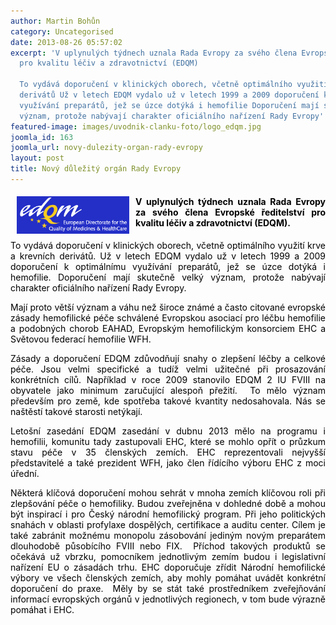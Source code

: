 ```yaml
---
author: Martin Bohůn
category: Uncategorised
date: 2013-08-26 05:57:02
excerpt: 'V uplynulých týdnech uznala Rada Evropy za svého člena Evropské ředitelství
  pro kvalitu léčiv a zdravotnictví (EDQM) 

  To vydává doporučení v klinických oborech, včetně optimálního využití krve a krevních
  derivátů Už v letech EDQM vydalo už v letech 1999 a 2009 doporučení k optimálnímu
  využívání preparátů, jež se úzce dotýká i hemofilie Doporučení mají skutečně velký
  význam, protože nabývají charakter oficiálního nařízení Rady Evropy'
featured-image: images/uvodnik-clanku-foto/logo_edqm.jpg
joomla_id: 163
joomla_url: novy-dulezity-organ-rady-evropy
layout: post
title: Nový důležitý orgán Rady Evropy
---
```


<h4 style="text-align: justify;"><img src="images/uvodnik-clanku-foto/logo_edqm.jpg" border="0" width="180" height="60" style="float: left; margin-left: 10px; margin-right: 10px;" /><span style="color: #000000;">V uplynulých týdnech uznala Rada Evropy za svého člena Evropské ředitelství pro kvalitu léčiv a zdravotnictví (EDQM). </span></h4>
<p style="text-align: justify;"><span style="color: #000000;">To vydává doporučení v klinických oborech, včetně optimálního využití krve a krevních derivátů. Už v letech EDQM vydalo už v letech 1999 a 2009 doporučení k optimálnímu využívání preparátů, jež se úzce dotýká i hemofilie. Doporučení mají skutečně velký význam, protože nabývají charakter oficiálního nařízení Rady Evropy.</span></p>

<p style="text-align: justify;"><span style="color: #000000;">Mají proto větší význam a váhu než široce známé a často citované evropské zásady hemofilické péče schválené Evropskou asociací pro léčbu hemofilie a podobných chorob EAHAD, Evropským hemofilickým konsorciem EHC a Světovou federací hemofilie WFH.</span></p>
<p style="text-align: justify;"><span style="color: #000000;">Zásady a doporučení EDQM zdůvodňují snahy o zlepšení léčby a celkové péče. Jsou velmi specifické a tudíž velmi užitečné při prosazování konkrétních cílů. Například v roce 2009 stanovilo EDQM 2 IU FVIII na obyvatele jako minimum zaručující alespoň přežití.  To mělo význam především pro země, kde spotřeba takové kvantity nedosahovala. Nás se naštěstí takové starosti netýkají.</span></p>
<p style="text-align: justify;"><span style="color: #000000;">Letošní zasedání EDQM zasedání v dubnu 2013 mělo na programu i hemofilii, komunitu tady zastupovali EHC, které se mohlo opřít o průzkum stavu péče v 35 členských zemích. EHC reprezentovali nejvyšší představitelé a také prezident WFH, jako člen řídícího výboru EHC z moci úřední.</span></p>
<p style="text-align: justify;"><span style="color: #000000;">Některá klíčová doporučení mohou sehrát v mnoha zemích klíčovou roli při zlepšování péče o hemofiliky. Budou zveřejněna v dohledné době a mohou být inspirací i pro Český národní hemofilický program. Při jeho politických snahách v oblasti profylaxe dospělých, certifikace a auditu center. Cílem je také zabránit možnému monopolu zásobování jediným novým preparátem dlouhodobě působícího FVIII nebo FIX.  Příchod takových produktů se očekává už vbrzku, pomocníkem jednotlivým zemím budou i legislativní nařízení EU o zásadách trhu. EHC doporučuje zřídit Národní hemofilické výbory ve všech členských zemích, aby mohly pomáhat uvádět konkrétní doporučení do praxe.  Měly by se stát také prostředníkem zveřejňování informací evropských orgánů v jednotlivých regionech, v tom bude výrazně pomáhat i EHC.</span></p>